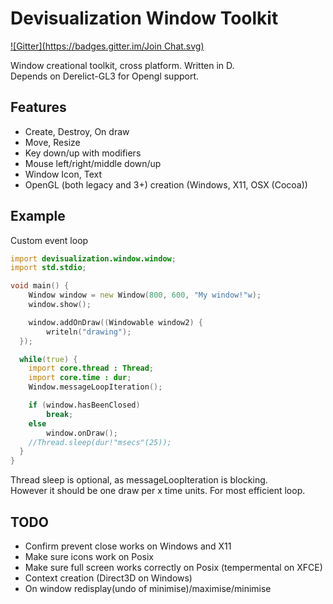 Devisualization Window Toolkit
===

[![Gitter](https://badges.gitter.im/Join Chat.svg)](https://gitter.im/Devisualization/window?utm_source=badge&utm_medium=badge&utm_campaign=pr-badge&utm_content=badge)

Window creational toolkit, cross platform. Written in D.<br/>
Depends on Derelict-GL3 for Opengl support.

Features
--------
* Create, Destroy, On draw
* Move, Resize
* Key down/up with modifiers
* Mouse left/right/middle down/up
* Window Icon, Text
* OpenGL (both legacy and 3+) creation (Windows, X11, OSX (Cocoa))

Example
-------
Custom event loop
```D
import devisualization.window.window;
import std.stdio;

void main() {
	Window window = new Window(800, 600, "My window!"w);
	window.show();

	window.addOnDraw((Windowable window2) {
		writeln("drawing");
  });

  while(true) {
    import core.thread : Thread;
    import core.time : dur;
    Window.messageLoopIteration();

    if (window.hasBeenClosed)
        break;
    else
        window.onDraw();
    //Thread.sleep(dur!"msecs"(25));
  }
}
```
Thread sleep is optional, as messageLoopIteration is blocking.<br/>
However it should be one draw per x time units. For most efficient loop.

TODO
-----
* Confirm prevent close works on Windows and X11
* Make sure icons work on Posix
* Make sure full screen works correctly on Posix (tempermental on XFCE)
* Context creation (Direct3D on Windows)
* On window redisplay(undo of minimise)/maximise/minimise
